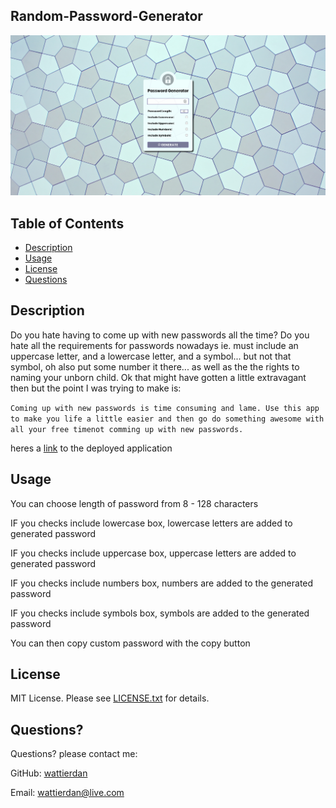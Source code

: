 ## Random-Password-Generator

![Webpage Screenshot](/assets/imgs/screencapture-wattierdan-github-io-Random-Password-Generator-2020-10-17-15_32_26.png)

## Table of Contents

* [Description](#Description) 
* [Usage](#Usage) 
* [License](#license) 
* [Questions](#Questions)


  
## Description 

Do you hate having to come up with new passwords all the time? Do you hate all the requirements for passwords nowadays ie. must include  an uppercase letter, and a lowercase letter, and a symbol... but not that symbol, oh also put some number it there... as well as the the rights to naming your unborn child. Ok that might have gotten a little extravagant then but the point I was trying to make is: 

`Coming up with new passwords is time consuming and lame. Use this app to make you life a little easier and then go do something awesome with all your free timenot comming up with new passwords.`
  
  

heres a  [link](https://wattierdan.github.io/Random_Password_Generator/) to the deployed application

## Usage 
  
You can choose length of password from 8 - 128 characters

IF you checks include lowercase box, lowercase letters are added to generated password

IF you checks include uppercase box, uppercase letters are added to generated password

IF you checks include numbers box, numbers are added to the generated password

IF you checks include symbols box, symbols are added to the generated password

You can then copy custom password with the copy button
  

  ## License

  MIT License. Please see [LICENSE.txt](./LICENSE.txt) for details.
  



  ## Questions?
  Questions? please contact me:
 
  GitHub: [wattierdan](https://github.com/wattierdan)
  
  Email: wattierdan@live.com



